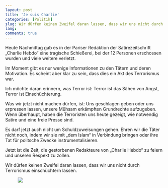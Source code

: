 ```yaml
---
layout: post
title: 'Je suis Charlie'
categories: [Politik]
slug: Wir dürfen keinen Zweifel daran lassen, dass wir uns nicht durch Terrorismus einschüchtern lassen
lang: 
comments: true
---
```


Heute Nachmittag gab es in der Pariser Redaktion der Satirezeitschrift „Charlie Hebdo“ eine tragische Schießerei, bei der 12 Personen erschossen wurden und viele weitere verletzt. 

Im Moment gibt es nur wenige Informationen zu den Tätern und deren Motivation. Es scheint aber klar zu sein, dass dies ein Akt des Terrorismus war.

Ich möchte daran erinnern, was Terror ist: Terror ist das Sähen von Angst, Terror ist Einschüchterung.

Was wir jetzt nicht machen dürfen, ist: Uns geschlagen geben oder uns erpressen lassen, unsere Mühsam erkämpften Grundrechte aufzugeben. Wenn überhaupt, haben die Terroristen uns heute gezeigt, wie notwendig Satire und eine freie Presse sind.

Es darf jetzt auch nicht um Schuldzuweisungen gehen. Ehren wir die Täter nicht noch, indem wir sie mit „dem Islam“ in Verbindung bringen oder ihre Tat für politsche Zwecke instrumentalisieren.

Jetzt ist die Zeit, die gestorbenen Redakteure von „Charlie Hebdo“ zu feiern und unseren Respekt zu zollen.

Wir dürfen keinen Zweifel daran lassen, dass wir uns nicht durch Terrorismus einschüchtern lassen.

<figure><img src='https://dl.dropboxusercontent.com/u/11079930/Artikelbilder/Je-suis-Charlie.jpg' /></figure>